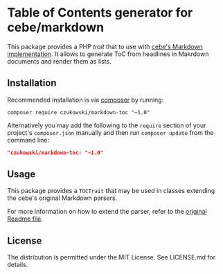 Table of Contents generator for cebe/markdown
=============================================

This package provides a PHP _trait_ that to use with [cebe's Markdown implementation][cebe/markdown].
It allows to generate ToC from headlines in Makrdown documents and render them as lists.

Installation
------------

Recommended installation is via [composer][composer] by running:

    composer require czukowski/markdown-toc "~1.0"

Alternatively you may add the following to the `require` section of your project's `composer.json`
manually and then run `composer update` from the command line:

```json
"czukowski/markdown-toc: "~1.0"
```

Usage
-----

This package provides a `TOCTrait` that may be used in classes extending the cebe's original Markdown
parsers.

For more information on how to extend the parser, refer to the [original Readme file][markdown-usage].

License
-------

The distribution is permitted under the MIT License. See LICENSE.md for details.


  [cebe/markdown]: https://github.com/cebe/markdown
  [composer]: https://getcomposer.org/
  [markdown-usage]: https://github.com/cebe/markdown#usage
